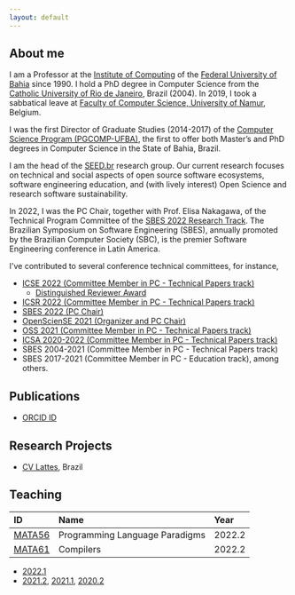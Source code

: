 ```yaml
---
layout: default
---
```


## About me 

I am a Professor at the [Institute of Computing](https://computacao.ufba.br/) 
of the [Federal University of Bahia](https://ufba.br/) since 1990. 
I hold a PhD degree in Computer Science from the [Catholic University of Rio de Janeiro](http://www.inf.puc-rio.br), Brazil (2004). 
In 2019, I took a sabbatical leave at [Faculty of Computer Science, University of Namur](https://directory.unamur.be/entities/inf), Belgium.

I was the first Director of Graduate Studies (2014-2017) of the 
[Computer Science Program (PGCOMP-UFBA)](https://computacao.ufba.br/pt-br/programa-de-pos-graduacao-em-ciencia-da-computacao), 
the first to offer both Master’s and PhD degrees in Computer Science in the State of Bahia, Brazil.

I am the head of the [SEED.br](https://seed-br.github.io/) research group.
Our current research focuses on technical and social aspects of open source software ecosystems, software engineering education, and (with lively interest) Open Science and research software sustainability.

In 2022, I was the PC Chair, together with Prof. Elisa Nakagawa, of the Technical Program Committee of the [SBES 2022 Research Track](https://cbsoft2022.facom.ufu.br/sbes-pesquisa.php). The Brazilian Symposium on Software Engineering (SBES), annually promoted by the Brazilian Computer Society (SBC), is the premier Software Engineering conference in Latin America.

I've contributed to several conference technical committees, for instance, 
- [ICSE 2022 (Committee Member in PC - Technical Papers track)](https://conf.researchr.org/profile/christinavonflach)
   - [Distinguished Reviewer Award](./assets/ICSE2022-Distinguished-Reviewer-Award.pdf)
- [ICSR 2022 (Committee Member in PC - Technical Papers track)](https://icsr2022v2.wp.imt.fr) 
- [SBES 2022 (PC Chair)](https://cbsoft2022.facom.ufu.br/organizacao.php)
- [OpenScienSE 2021 (Organizer and PC Chair)](https://opensciense.github.io/opensciense2021/index.html)
- [OSS 2021 (Committee Member in PC - Technical Papers track)](https://www.oss2021.org/committee/oss-2021-papers-program-committee) 
- [ICSA 2020-2022 (Committee Member in PC - Technical Papers track)](https://icsa-conferences.org/series/)
- SBES 2004-2021 (Committee Member in PC - Technical Papers track) 
- SBES 2017-2021 (Committee Member in PC - Education track), among others.

## Publications

* [ORCID ID](https://orcid.org/0000-0001-5172-9641)

## Research Projects

* [CV Lattes](http://lattes.cnpq.br/1827829018668226), Brazil

## Teaching

| ID     | Name                                            | Year   |
|:-------|:------------------------------------------------|:-------|
|[MATA56](https://github.com/MATA56-IC-2022-2)|Programming Language Paradigms|2022.2|
|[MATA61](https://github.com/MATA61-IC-2022-2)|Compilers|2022.2|

+ [2022.1](teaching/20221-teaching.md)
+ [2021.2](teaching/20212-teaching.md), [2021.1](teaching/20211-teaching.md), [2020.2](teaching/20202-teaching.md)
